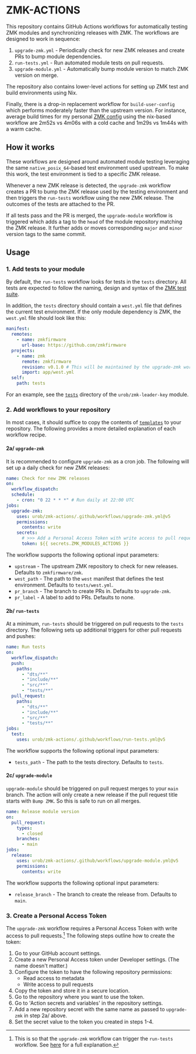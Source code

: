 # ZMK-ACTIONS

This repository contains GitHub Actions workflows for automatically testing ZMK modules and
synchronizing releases with ZMK. The workflows are designed to work in sequence:

1. `upgrade-zmk.yml` - Periodically check for new ZMK releases and create PRs to bump module
   dependencies.
2. `run-tests.yml` - Run automated module tests on pull requests.
3. `upgrade-module.yml` - Automatically bump module version to match ZMK version on merge.

The repository also contains lower-level actions for setting up ZMK test and build environments
using Nix.

Finally, there is a drop-in replacement workflow for `build-user-config` which performs moderately
faster than the upstream version. For instance, average build times for my personal
[ZMK config](https://github.com/urob/zmk-config) using the nix-based workflow are 2m52s vs 4m06s
with a cold cache and 1m29s vs 1m44s with a warm cache.

## How it works

These workflows are designed around automated module testing leveraging the same
`native_posix_64`-based test environment used upstream. To make this work, the test environment is
tied to a specific ZMK release.

Whenever a new ZMK release is detected, the `upgrade-zmk` workflow creates a PR to bump the ZMK
release used by the testing environment and then triggers the `run-tests` workflow using the new ZMK
release. The outcomes of the tests are attached to the PR.

If all tests pass and the PR is merged, the `upgrade-module` workflow is triggered which adds a tag
to the `head` of the module repository matching the ZMK release. It further adds or moves
corresponding `major` and `minor` version tags to the same commit.

## Usage

### 1. Add tests to your module

By default, the `run-tests` workflow looks for tests in the `tests` directory. All tests are
expected to follow the naming, design and syntax of the
[ZMK test suite](https://zmk.dev/docs/development/local-toolchain/tests).

In addition, the `tests` directory should contain a `west.yml` file that defines the current test
environment. If the only module dependency is ZMK, the `west.yml` file should look like this:

```yaml
manifest:
  remotes:
    - name: zmkfirmware
      url-base: https://github.com/zmkfirmware
  projects:
    - name: zmk
      remote: zmkfirmware
      revision: v0.1.0 # This will be maintained by the upgrade-zmk workflow
      import: app/west.yml
  self:
    path: tests
```

For an example, see the [`tests`](https://github.com/urob/zmk-leader-key/tree/main/tests) directory
of the `urob/zmk-leader-key` module.

### 2. Add workflows to your repository

In most cases, it should suffice to copy the contents of
[`templates`](https://github.com/urob/zmk-actions/tree/main/templates) to your repository.
The following provides a more detailed explanation of each workflow recipe.

#### 2a/ `upgrade-zmk`

It is recommended to configure `upgrade-zmk` as a cron job. The following will set up a daily check
for new ZMK releases:

```yaml
name: Check for new ZMK releases
on:
  workflow_dispatch:
  schedule:
    - cron: "0 22 * * *" # Run daily at 22:00 UTC
jobs:
  upgrade-zmk:
    uses: urob/zmk-actions/.github/workflows/upgrade-zmk.yml@v5
    permissions:
      contents: write
    secrets:
      # >>> Add a Personal Access Token with write access to pull requests here <<<
      token: ${{ secrets.ZMK_MODULES_ACTIONS }}
```

The workflow supports the following optional input parameters:

- `upstream` - The upstream ZMK repository to check for new releases. Defaults to `zmkfirmware/zmk`.
- `west_path` - The path to the `west` manifest that defines the test environment. Defaults to
  `tests/west.yml`.
- `pr_branch` - The branch to create PRs in. Defaults to `upgrade-zmk`.
- `pr_label` - A label to add to PRs. Defaults to none.

#### 2b/ `run-tests`

At a minimum, `run-tests` should be triggered on pull requests to the `tests` directory. The
following sets up additional triggers for other pull requests and pushes:

```yaml
name: Run tests
on:
  workflow_dispatch:
  push:
    paths:
      - "dts/**"
      - "include/**"
      - "src/**"
      - "tests/**"
  pull_request:
    paths:
      - "dts/**"
      - "include/**"
      - "src/**"
      - "tests/**"
jobs:
  test:
    uses: urob/zmk-actions/.github/workflows/run-tests.yml@v5
```

The workflow supports the following optional input parameters:

- `tests_path` - The path to the tests directory. Defaults to `tests`.

#### 2c/ `upgrade-module`

`upgrade-module` should be triggered on pull request merges to your `main` branch. The action will
only create a new release if the pull request title starts with `Bump ZMK`. So this is safe to run
on all merges.

```yaml
name: Release module version
on:
  pull_request:
    types:
      - closed
    branches:
      - main
jobs:
  release:
    uses: urob/zmk-actions/.github/workflows/upgrade-module.yml@v5
    permissions:
      contents: write
```

The workflow supports the following optional input parameters:

- `release_branch` - The branch to create the release from. Defaults to `main`.

### 3. Create a Personal Access Token

The `upgrade-zmk` workflow requires a Personal Access Token with write access to pull requests.[^1]
The following steps outline how to create the token:

1. Go to your GitHub account settings.
2. Create a new Personal Access token under Developer settings. (The name doesn't matter.)
3. Configure the token to have the following repository permissions:
   - Read access to metadata
   - Write access to pull requests
4. Copy the token and store it in a secure location.
5. Go to the repository where you want to use the token.
6. Go to 'Action secrets and variables' in the repository settings.
7. Add a new repository secret with the same name as passed to `upgrade-zmk` in step 2a/ above.
8. Set the secret value to the token you created in steps 1-4.

[^1]:
    This is so that the `upgrade-zmk` workflow can trigger the `run-tests` workflow. See
    [here](https://docs.github.com/en/actions/writing-workflows/choosing-when-your-workflow-runs/triggering-a-workflow#triggering-a-workflow-from-a-workflow)
    for a full explanation.
